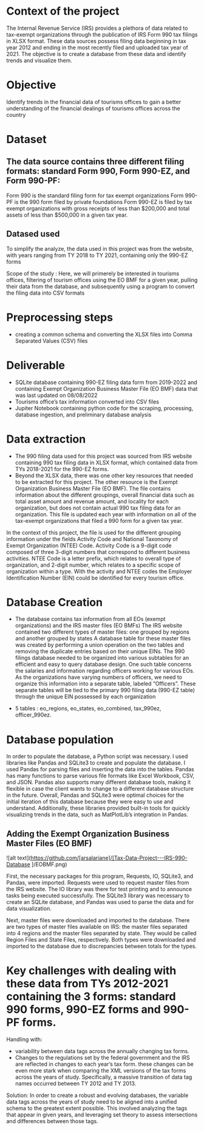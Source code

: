 # Context of the project

The Internal Revenue Service (IRS) provides a plethora of data related to tax-exempt organizations through the publication of IRS Form 990 tax filings in XLSX format. These data sources possess filing data beginning in tax year 2012 and ending in the most recently filed and uploaded tax year of 2021. The objective is to create a database from these data and identify trends and visualize them.

# Objective

Identify trends in the financial data of tourisms offices to gain a better understanding of the financial dealings of tourisms offices across the country


# Dataset
## The data source contains three different filing formats: standard Form 990, Form 990-EZ, and Form 990-PF:
Form 990 is the standard filing form for tax exempt organizations
Form 990-PF is the 990 form filed by private foundations
Form 990-EZ is filed by tax exempt organizations with gross receipts of less than $200,000 and total assets of less than $500,000 in a given tax year.

## Datased used
To simplify the analyze, the data used in this project was from the website, with years ranging from TY 2018 to TY 2021, containing only the 990-EZ forms

Scope of the study : Here, we will primerely be interested in tourisms offices, filtering of tourism offices using the EO BMF for a given year, pulling their data from the database, and subsequently using a program to convert the filing data into CSV formats


# Preprocessing steps
- creating a common schema and converting the XLSX files into Comma Separated Values (CSV) files

# Deliverable
- SQLite database containing 990-EZ filing data form from 2019-2022 and containing Exempt Organization Business Master File (EO BMF) data that was last updated on 08/08/2022
- Tourisms office’s tax information converted into CSV files
- Jupiter Notebook containing python code for the scraping, processing, database ingestion, and preliminary database analysis

# Data extraction
- The 990 filing data used for this project was sourced from IRS website containing 990 tax filing data in XLSX format, which contained data from TYs 2018-2021 for the 990-EZ forms.
- Beyond the XLSX data, there was one other key resources that needed to be extracted for this project. The other resource is the Exempt Organization Business Master File (EO BMF). The file contains information about the different groupings, overall financial data such as total asset amount and revenue amount, and locality for each organization, but does not contain actual 990 tax filing data for an organization. This file is updated each year with information on all of the tax-exempt organizations that filed a 990 form for a given tax year. 

In the context of this project, the file is used for the different grouping information under the fields Activity Code and National Taxonomy of Exempt Organization (NTEE) Code. Activity Code is a 9-digit code composed of three 3-digit numbers that correspond to different business activities. NTEE Code is a letter prefix, which relates to overall type of organization, and 2-digit number, which relates to a specific scope of organization within a type. With the activity and NTEE codes the Employer Identification Number (EIN) could be identified for every tourism office. 

# Database Creation

- The database contains tax information from all EOs (exempt organizations) and the IRS master files (EO BMFs)
The IRS website contained two different types of master files: one grouped by regions and another grouped by states 
A database table for these master files was created by performing a union operation on the two tables and removing the duplicate entries based on their unique EINs.
The 990 filings database needed to be organized into various subtables for an efficient and easy to query database design.
One such table concerns the salaries and information regarding officers working for various EOs. As the organizations have varying numbers of officers, we need to organize this information into a separate table, labeled “Officers”.
 These separate tables will be tied to the primary 990 filing data (990-EZ table) through the unique EIN possessed by each organization
 
 - 5 tables : eo_regions, eo_states, eo_combined, tax_990ez, officer_990ez.

# Database population

In order to populate the database, a Python script was necessary. I used libraries like Pandas and SQLite3 to create and populate the database. I used Pandas for parsing files and inserting the data into the tables. Pandas has many functions to parse various file formats like Excel Workbook, CSV, and JSON. Pandas also supports many different database tools, making it flexible in case the client wants to change to a different database structure in the future. Overall, Pandas and SQLite3 were optimal choices for the initial iteration of this database because they were easy to use and understand. Additionally, these libraries provided built-in tools for quickly visualizing trends in the data, such as MatPlotLib’s integration in Pandas.

## Adding the Exempt Organization Business Master Files (EO BMF)

![alt text](https://github.com/[arsalariane]/[Tax-Data-Project---IRS-990-Database
]/EOBMF.png)

First, the necessary packages for this program, Requests, IO, SQLite3, and Pandas, were imported. Requests were used to request master files from the IRS website. The IO library was there for test printing and to announce tasks being executed successfully. The SQLite3 library was necessary to create an SQLite database, and Pandas was used to parse the data and for data visualization.

Next, master files were downloaded and imported to the database. There are two types of master files available on IRS: the master files separated into 4 regions and the master files separated by state. They would be called Region Files and State Files, respectively. Both types were downloaded and imported to the database due to discrepancies between totals for the types.


# Key challenges with dealing with these data from TYs 2012-2021 containing the 3 forms: standard 990 forms, 990-EZ forms and 990-PF forms.
Handling with:
- variability between data tags across the annually changing tax forms.
- Changes to the regulations set by the federal government and the IRS are reflected in changes to each year’s tax form. these changes can be even more stark when comparing the XML versions of the tax forms across the years of study. Specifically, a massive transition of data tag names occurred between TY 2012 and TY 2013.

Solution: In order to create a robust and evolving databases, the variable data tags across the years of study need to be aligned into a unified schema to the greatest extent possible. This involved analyzing the tags that appear in given years, and leveraging set theory to assess intersections and differences between those tags. 
